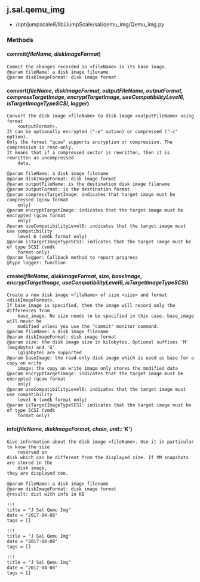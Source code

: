 <!-- toc -->
## j.sal.qemu_img

- /opt/jumpscale8/lib/JumpScale/sal/qemu_img/Qemu_img.py

### Methods

#### commit(*fileName, diskImageFormat*) 

```
Commit the changes recorded in <fileName> in its base image.
@param fileName: a disk image filename
@param diskImageFormat: disk image format

```

#### convert(*fileName, diskImageFormat, outputFileName, outputFormat, compressTargetImage, encryptTargetImage, useCompatibilityLevel6, isTargetImageTypeSCSI, logger*) 

```
Convert the disk image <fileName> to disk image <outputFileName> using format
    <outputFormat>.
It can be optionally encrypted ("-e" option) or compressed ("-c" option).
Only the format "qcow" supports encryption or compression. The compression is read-only.
It means that if a compressed sector is rewritten, then it is rewritten as uncompressed
    data.

@param fileName: a disk image filename
@param diskImageFormat: disk image format
@param outputFileName: is the destination disk image filename
@param outputFormat: is the destination format
@param compressTargetImage: indicates that target image must be compressed (qcow format
    only)
@param encryptTargetImage: indicates that the target image must be encrypted (qcow format
    only)
@param useCompatibilityLevel6: indicates that the target image must use compatibility
    level 6 (vmdk format only)
@param isTargetImageTypeSCSI: indicates that the target image must be of type SCSI (vmdk
    format only)
@param logger: Callback method to report progress
@type logger: function

```

#### create(*fileName, diskImageFormat, size, baseImage, encryptTargetImage, useCompatibilityLevel6, isTargetImageTypeSCSI*) 

```
Create a new disk image <fileName> of size <size> and format <diskImageFormat>.
If base_image is specified, then the image will record only the differences from
    base_image. No size needs to be specified in this case. base_image will never be
    modified unless you use the "commit" monitor command.
@param fileName: a disk image filename
@param diskImageFormat: disk image format
@param size: the disk image size in kilobytes. Optional suffixes 'M' (megabyte) and 'G'
    (gigabyte) are supported
@param baseImage: the read-only disk image which is used as base for a copy on write
    image; the copy on write image only stores the modified data
@param encryptTargetImage: indicates that the target image must be encrypted (qcow format
    only)
@param useCompatibilityLevel6: indicates that the target image must use compatibility
    level 6 (vmdk format only)
@param isTargetImageTypeSCSI: indicates that the target image must be of type SCSI (vmdk
    format only)

```

#### info(*fileName, diskImageFormat, chain, unit='K'*) 

```
Give information about the disk image <fileName>. Use it in particular to know the size
    reserved on
disk which can be different from the displayed size. If VM snapshots are stored in the
    disk image,
they are displayed too.

@param fileName: a disk image filename
@param diskImageFormat: disk image format
@result: dict with info in KB

```


```
!!!
title = "J Sal Qemu Img"
date = "2017-04-08"
tags = []
```

```
!!!
title = "J Sal Qemu Img"
date = "2017-04-08"
tags = []
```

```
!!!
title = "J Sal Qemu Img"
date = "2017-04-08"
tags = []
```
